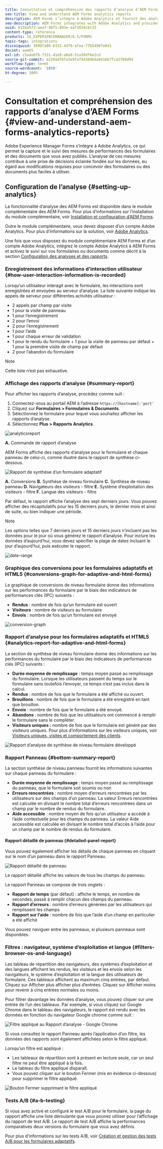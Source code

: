 ```yaml
---
title: Consultation et compréhension des rapports d’analyse d’AEM Forms
seo-title: View and understand AEM Forms analytics reports
description: AEM Forms s’intègre à Adobe Analytics et fournit des analyses résumées et détaillées des formulaires adaptatifs que vous avez publiés.
seo-description: AEM Forms integrates with Adobe Analytics and provides you summary and detailed analytics about your published adaptive forms.
uuid: b15ba5f3-aea7-40f5-893e-aaf3834cbc33
content-type: reference
products: SG_EXPERIENCEMANAGER/6.5/FORMS
topic-tags: integrations
discoiquuid: 3690fa80-6332-4df8-afea-77b5490fe0d1
docset: aem65
exl-id: c5a4e6f6-f331-41e9-a0a9-51a30df6e2cd
source-git-commit: b220adf6fa3e9faf94389b9a9416b7fca2f89d9d
workflow-type: tm+mt
source-wordcount: '1050'
ht-degree: 100%

---
```


# Consultation et compréhension des rapports d’analyse d’AEM Forms {#view-and-understand-aem-forms-analytics-reports}

Adobe Experience Manager Forms s’intègre à Adobe Analytics, ce qui permet la capture et le suivi des mesures de performances des formulaires et des documents que vous avez publiés. L’analyse de ces mesures contribue à une prise de décisions éclairée fondée sur les données, eu égard aux modifications requises pour concevoir des formulaires ou des documents plus faciles à utiliser.

## Configuration de l’analyse {#setting-up-analytics}

La fonctionnalité d’analyse des AEM Forms est disponible dans le module complémentaire des AEM Forms. Pour plus d’informations sur l’installation du module complémentaire, voir [Installation et configuration d’AEM Forms](../../forms/using/installing-configuring-aem-forms-osgi.md).

Outre le module complémentaire, vous devez disposer d’un compte Adobe Analytics. Pour plus d’informations sur la solution, voir [Adobe Analytics](https://www.adobe.com/fr/solutions/digital-analytics.html).

Une fois que vous disposez du module complémentaire AEM Forms et d’un compte Adobe Analytics, intégrez le compte Adobe Analytics à AEM Forms et activez le suivi sur vos formulaires ou documents comme décrit à la section [Configuration des analyses et des rapports](../../forms/using/configure-analytics-forms-documents.md).

### Enregistrement des informations d’interaction utilisateur {#how-user-interaction-information-is-recorded}

Lorsqu’un utilisateur interagit avec le formulaire, les interactions sont enregistrées et envoyées au serveur d’analyse. La liste suivante indique les appels de serveur pour différentes activités utilisateur :

* 2 appels par champ par visite
* 1 pour la visite de panneau
* 1 pour l’enregistrement
* 2 pour l’envoi
* 2 pour l’enregistrement
* 1 pour l’aide
* 1 pour chaque erreur de validation
* 1 pour le rendu du formulaire + 1 pour la visite de panneau par défaut + 1 pour la première visite de champ par défaut
* 2 pour l’abandon du formulaire

>[!NOTE]
>
>Cette liste n’est pas exhaustive.

### Affichage des rapports d’analyse {#summary-report}

Pour afficher les rapports d’analyse, procédez comme suit :

1. Connectez-vous au portail AEM à l’adresse `https://[hostname]:'port'`
1. Cliquez sur **Formulaires > Formulaires &amp; Documents**.
1. Sélectionnez le formulaire pour lequel vous souhaitez afficher les rapports d’analyse.
1. Sélectionnez **Plus > Rapports Analytics**.

![analyticsreport](assets/analyticsreport.png)

**A.** Commande de rapport d’analyse

AEM Forms affiche des rapports d’analyse pour le formulaire et chaque panneau de celui-ci, comme illustré dans le rapport de synthèse ci-dessous.

![Rapport de synthèse d’un formulaire adaptatif](assets/analyticsdashboard_callout.png)

**A.** Conversions **B.** Synthèse de niveau formulaire **C.** Synthèse de niveau panneau **D.** Navigateurs des visiteurs - filtre **E.** Système d’exploitation des visiteurs - filtre **F.** Langue des visiteurs - filtre

Par défaut, le rapport affiche l’analyse des sept derniers jours. Vous pouvez afficher des récapitulatifs pour les 15 derniers jours, le dernier mois et ainsi de suite, ou bien indiquer une période.

>[!NOTE]
>
>Les options telles que 7 derniers jours et 15 derniers jours n’incluent pas les données pour le jour où vous générez le rapport d’analyse. Pour inclure les données d’aujourd’hui, vous devez spécifier la plage de dates incluant le jour d’aujourd’hui, puis exécuter le rapport.

![date-range](assets/date-range.png)

### Graphique des conversions pour les formulaires adaptatifs et HTML5 {#conversions-graph-for-adaptive-and-html-forms}

Le graphique de conversions de niveau formulaire donne des informations sur les performances du formulaire par le biais des indicateurs de performances clés (IPC) suivants :

* **Rendus** : nombre de fois qu’un formulaire est ouvert
* **Visiteurs** : nombre de visiteurs au formulaire
* **Envois** : nombre de fois qu’un formulaire est envoyé

![conversion-graph](assets/conversion-graph.png)

### Rapport d’analyse pour les formulaires adaptatifs et HTML5 {#analytics-report-for-adaptive-and-html-forms}

La section de synthèse de niveau formulaire donne des informations sur les performances du formulaire par le biais des indicateurs de performances clés (IPC) suivants :

* **Durée moyenne de remplissage** : temps moyen passé au remplissage du formulaire. Lorsque les utilisateurs passent du temps sur le formulaire sans toutefois l’envoyer, ce temps n’est pas inclus dans le calcul.
* **Rendus** : nombre de fois que le formulaire a été affiché ou ouvert.
* **Brouillons** : nombre de fois que le formulaire a été enregistré en tant que brouillon. 
* **Envois** : nombre de fois que le formulaire a été envoyé.
* **Abandons** : nombre de fois que les utilisateurs ont commencé à remplir le formulaire sans le compléter.
* **Visiteurs uniques :** nombre de fois que le formulaire est généré par des visiteurs uniques. Pour plus d’informations sur les visiteurs uniques, voir [Visiteurs uniques, visites et comportement des clients](https://helpx.adobe.com/fr/analytics/kb/unique-visitors-visitor-behavior.html). 

![Rapport d’analyse de synthèse de niveau formulaire développé](assets/analytics-report.png)

### Rapport Panneau {#bottom-summary-report}

La section synthèse de niveau panneau fournit les informations suivantes sur chaque panneau du formulaire :

* **Durée moyenne de remplissage** : temps moyen passé au remplissage du panneau, que le formulaire soit soumis ou non
* **Erreurs rencontrées** : nombre moyen d’erreurs rencontrées par les utilisateurs sur des champs d’un panneau. La valeur Erreurs rencontrées est calculée en divisant le nombre total d’erreurs rencontrées dans un champ par le nombre de rendus du formulaire.
* **Aide accessible** : nombre moyen de fois qu’un utilisateur a accédé à l’aide contextuelle pour les champs du panneau. La valeur Aide accessible est calculée en divisant le nombre total d’accès à l’aide pour un champ par le nombre de rendus du formulaire.

#### Rapport détaillé de panneau {#detailed-panel-report}

Vous pouvez également afficher les détails de chaque panneau en cliquant sur le nom d’un panneau dans le rapport Panneau.

![Rapport détaillé de panneau](assets/panel-report-detailed.png)

Le rapport détaillé affiche les valeurs de tous les champs du panneau.

Le rapport Panneau se compose de trois onglets :

* **Rapport de temps** (par défaut) : affiche le temps, en nombre de secondes, passé à remplir chacun des champs du panneau.
* **Rapport d’erreurs** : nombre d’erreurs générées par les utilisateurs qui remplissent les champs
* **Rapport sur l’aide** : nombre de fois que l’aide d’un champ en particulier a été affiché

Vous pouvez naviguer entre les panneaux, si plusieurs panneaux sont disponibles. 

### Filtres : navigateur, système d’exploitation et langue {#filters-browser-os-and-language}

Les tableau de répartition des navigateurs, des systèmes d’exploitation et des langues affichent les rendus, les visiteurs et les envois selon les navigateurs, le système d’exploitation et la langue des utilisateurs de formulaire. Ces tableaux affichent au maximum cinq entrées, par défaut. Cliquez sur Afficher plus afficher plus d’entrées. Cliquez sur Afficher moins pour revenir à cinq entrées normales ou moins.

Pour filtrer davantage les données d’analyse, vous pouvez cliquer sur une entrée de l’un des tableaux. Par exemple, si vous cliquez sur Google Chrome dans le tableau des navigateurs, le rapport est rendu avec les données en fonction du navigateur Google chrome comme suit :

![Filtre appliqué au Rapport d’analyse - Google Chrome ](assets/filter-1.png)

Si vous consultez le rapport Panneau après l’application d’un filtre, les données des rapports sont également affichées selon le filtre appliqué.

Lorsqu’un filtre est appliqué :

* Les tableaux de répartition sont à présent en lecture seule, car un seul filtre ne peut être appliqué à la fois.
* Le tableau du filtre appliqué disparaît.
* Vous pouvez cliquer sur le bouton Fermer (mis en évidence ci-dessous) pour supprimer le filtre appliqué.

![Bouton Fermer supprimant le filtre appliqué](assets/close-filter.png)

### Tests A/B {#a-b-testing}

Si vous avez activé et configuré le test A/B pour le formulaire, la page du rapport affiche une liste déroulante que vous pouvez utiliser pour l’affichage du rapport de test A/B. Le rapport de test A/B affiche la performances comparatives deux versions du formulaire que vous avez définis.

Pour plus d’informations sur les tests A/B, voir [Création et gestion des tests A/B pour les formulaires adaptatifs](../../forms/using/ab-testing-adaptive-forms.md).
